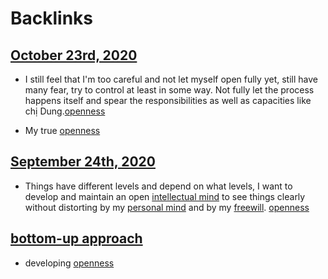 
# Backlinks
## [October 23rd, 2020](<October 23rd, 2020.md>)
- I still feel that I'm too careful and not let myself open fully yet, still have many fear, try to control at least in some way. Not fully let the process happens itself and spear the responsibilities as well as capacities like chị Dung.[openness](<openness.md>)

- My true [openness](<openness.md>)

## [September 24th, 2020](<September 24th, 2020.md>)
- Things have different levels and depend on what levels, I want to develop and maintain an open [intellectual mind](<intellectual mind.md>) to see things clearly without distorting by my [personal mind](<personal mind.md>) and by my [freewill](<freewill.md>). [openness](<openness.md>)

## [bottom-up approach](<bottom-up approach.md>)
- developing [openness](<openness.md>)

